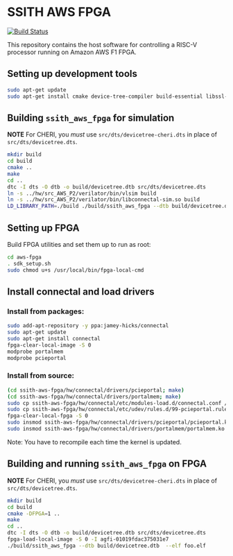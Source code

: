 # SSITH AWS FPGA

[![Build Status](https://travis-ci.org/acceleratedtech/ssith-aws-fpga.svg?branch=master)](https://travis-ci.org/acceleratedtech/ssith-aws-fpga)

This repository contains the host software for controlling a RISC-V processor running on Amazon AWS F1 FPGA.

## Setting up development tools

```bash
sudo apt-get update
sudo apt-get install cmake device-tree-compiler build-essential libssl-dev libcurl4-openssl-dev libsdl-dev libelf-dev
```

## Building `ssith_aws_fpga` for simulation

**NOTE** For CHERI, you *must* use `src/dts/devicetree-cheri.dts` in place of `src/dts/devicetree.dts`.

```bash
mkdir build
cd build
cmake ..
make
cd ..
dtc -I dts -O dtb -o build/devicetree.dtb src/dts/devicetree.dts
ln -s ../hw/src_AWS_P2/verilator/bin/vlsim build
ln -s ../hw/src_AWS_P2/verilator/bin/libconnectal-sim.so build
LD_LIBRARY_PATH=./build ./build/ssith_aws_fpga --dtb build/devicetree.dtb  --elf foo.elf
```

## Setting up FPGA

Build FPGA utilities and set them up to run as root:

```bash
cd aws-fpga
. sdk_setup.sh
sudo chmod u+s /usr/local/bin/fpga-local-cmd
```

## Install connectal and load drivers

### Install from packages:

```bash
sudo add-apt-repository -y ppa:jamey-hicks/connectal
sudo apt-get update
sudo apt-get install connectal
fpga-clear-local-image -S 0
modprobe portalmem
modprobe pcieportal
```

### Install from source:

```bash
(cd ssith-aws-fpga/hw/connectal/drivers/pcieportal; make)
(cd ssith-aws-fpga/hw/connectal/drivers/portalmem; make)
sudo cp ssith-aws-fpga/hw/connectal/etc/modules-load.d/connectal.conf /etc/modules-load.d
sudo cp ssith-aws-fpga/hw/connectal/etc/udev/rules.d/99-pcieportal.rules /etc/udev/rules.d/99-pcieportal.rules
fpga-clear-local-fpga -S 0
sudo insmod ssith-aws-fpga/hw/connectal/drivers/pcieportal/pcieportal.ko
sudo insmod ssith-aws-fpga/hw/connectal/drivers/portalmem/portalmem.ko
```

Note: You have to recompile each time the kernel is updated.

## Building and running `ssith_aws_fpga` on FPGA

**NOTE** For CHERI, you *must* use `src/dts/devicetree-cheri.dts` in place of `src/dts/devicetree.dts`.

```bash
mkdir build
cd build
cmake -DFPGA=1 ..
make
cd ..
dtc -I dts -O dtb -o build/devicetree.dtb src/dts/devicetree.dts
fpga-load-local-image -S 0 -I agfi-01019fdac375031e7
./build/ssith_aws_fpga --dtb build/devicetree.dtb  --elf foo.elf
```

